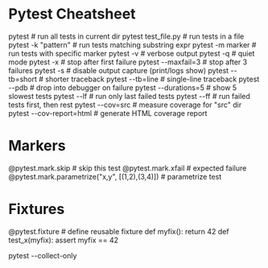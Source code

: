 # Pytest Cheatsheet

pytest # run all tests in current dir
pytest test_file.py # run tests in a file
pytest -k "pattern" # run tests matching substring expr
pytest -m marker # run tests with specific marker
pytest -v # verbose output
pytest -q # quiet mode
pytest -x # stop after first failure
pytest --maxfail=3 # stop after 3 failures
pytest -s # disable output capture (print/logs show)
pytest --tb=short # shorter traceback
pytest --tb=line # single-line traceback
pytest --pdb # drop into debugger on failure
pytest --durations=5 # show 5 slowest tests
pytest --lf # run only last failed tests
pytest --ff # run failed tests first, then rest
pytest --cov=src # measure coverage for "src" dir
pytest --cov-report=html # generate HTML coverage report

# Markers

@pytest.mark.skip # skip this test
@pytest.mark.xfail # expected failure
@pytest.mark.parametrize("x,y", [(1,2),(3,4)]) # parametrize test

# Fixtures

@pytest.fixture # define reusable fixture
def myfix(): return 42
def test_x(myfix): assert myfix == 42

pytest --collect-only
